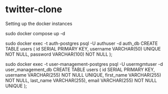 # twitter-clone


Setting up the docker instances

sudo docker compose up -d

sudo docker exec -t auth-postgres psql -U authuser -d auth_db
CREATE TABLE users (
  id SERIAL PRIMARY KEY,
  username VARCHAR(50) UNIQUE NOT NULL,
  password VARCHAR(100) NOT NULL
);

sudo docker exec -t user-management-postgres psql -U usermgmtuser -d user_management_db
CREATE TABLE users (
    id SERIAL PRIMARY KEY,
    username VARCHAR(255) NOT NULL UNIQUE,
    first_name VARCHAR(255) NOT NULL,
    last_name VARCHAR(255),
    email VARCHAR(255) NOT NULL UNIQUE 
);


